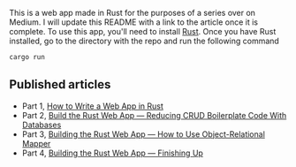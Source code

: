 This is a web app made in Rust for the purposes of a series over on Medium. I will update this README with a link to the article once it is complete. To use this app,
you'll need to install [Rust](https://www.rust-lang.org/learn/get-started). Once you have Rust installed, go to the directory with the repo and run the following
command
```bash
cargo run
```

## Published articles

* Part 1, [How to Write a Web App in Rust](https://betterprogramming.pub/how-to-write-a-web-app-in-rust-part-1-3047156660a7)
* Part 2, [Build the Rust Web App — Reducing CRUD Boilerplate Code With Databases](https://betterprogramming.pub/how-to-write-a-web-app-in-rust-part-2-2da195369fc1)
* Part 3, [Building the Rust Web App — How to Use Object-Relational Mapper](https://betterprogramming.pub/building-the-rust-web-app-how-to-use-object-relational-mapper-3af2084555b6)
* Part 4, [Building the Rust Web App — Finishing Up](https://betterprogramming.pub/building-the-rust-web-app-finishing-up-1624c9b82f80)
